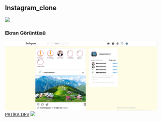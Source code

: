 
<h2>Instagram_clone</h2>
<img src="1.gif">
<h3>Ekran Görüntüsü</h3>
<img src="1.JPG">
<a href="https://www.patika.dev/tr">PATİKA.DEV</a>
<img src="PATİKA.JPG">
